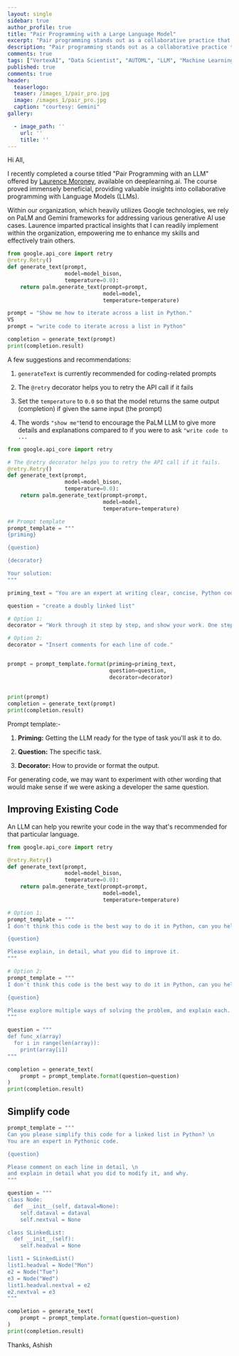 ```yaml
---
layout: single
sidebar: true
author_profile: true
title: "Pair Programming with a Large Language Model"
excerpt: "Pair programming stands out as a collaborative practice that has gained significant traction"
description: "Pair programming stands out as a collaborative practice that has gained significant traction."
comments: true
tags: ["VertexAI", "Data Scientist", "AUTOML", "LLM", "Machine Learning", "ML System Design"]
published: true
comments: true
header:
  teaserlogo:
  teaser: /images_1/pair_pro.jpg
  image: /images_1/pair_pro.jpg
  caption: "courtesy: Gemini"
gallery:

  - image_path: ''
    url: ''
    title: ''
---
```


Hi All,

I recently completed a course titled "Pair Programming with an LLM" offered by [Laurence Moroney](https://laurencemoroney.com/), available on deeplearning.ai. The course proved immensely beneficial, providing valuable insights into collaborative programming with Language Models (LLMs).

Within our organization, which heavily utilizes Google technologies, we rely on PaLM and Gemini frameworks for addressing various generative AI use cases. Laurence imparted practical insights that I can readily implement within the organization, empowering me to enhance my skills and effectively train others.

```python
from google.api_core import retry
@retry.Retry()
def generate_text(prompt,
                  model=model_bison,
                  temperature=0.0):
    return palm.generate_text(prompt=prompt,
                              model=model,
                              temperature=temperature)

prompt = "Show me how to iterate across a list in Python."
VS
prompt = "write code to iterate across a list in Python"

completion = generate_text(prompt)
print(completion.result)
```

A few suggestions and recommendations:

1. `generateText` is currently recommended for coding-related prompts

2. The `@retry` decorator helps you to retry the API call if it fails

3. Set the `temperature` to `0.0` so that the model returns the same output (completion) if given the same input (the prompt)

4. The words `"show me"`tend to encourage the PaLM LLM to give more details and explanations compared to if you were to ask `"write code to ...`

```python
from google.api_core import retry

# The @retry decorator helps you to retry the API call if it fails.
@retry.Retry()
def generate_text(prompt, 
                  model=model_bison, 
                  temperature=0.0):
    return palm.generate_text(prompt=prompt,
                              model=model,
                              temperature=temperature)

## Prompt template							  
prompt_template = """
{priming}

{question}

{decorator}

Your solution:
"""

priming_text = "You are an expert at writing clear, concise, Python code."

question = "create a doubly linked list"

# Option 1:
decorator = "Work through it step by step, and show your work. One step per line."

# Option 2:
decorator = "Insert comments for each line of code."


prompt = prompt_template.format(priming=priming_text,
                                question=question,
                                decorator=decorator)
								
								
print(prompt)
completion = generate_text(prompt)
print(completion.result)

```
Prompt template:-

1. **Priming:** Getting the LLM ready for the type of task you'll ask it to do.

2. **Question:** The specific task.

3. **Decorator:** How to provide or format the output.

For generating code, we may want to experiment with other wording that would make sense if we were asking a developer the same question.

## Improving Existing Code

An LLM can help you rewrite your code in the way that's recommended for that particular language.

```python
from google.api_core import retry

@retry.Retry()
def generate_text(prompt, 
                  model=model_bison, 
                  temperature=0.0):
    return palm.generate_text(prompt=prompt,
                              model=model,
                              temperature=temperature)

# Option 1:
prompt_template = """
I don't think this code is the best way to do it in Python, can you help me?

{question}

Please explain, in detail, what you did to improve it.
"""

# Option 2:
prompt_template = """
I don't think this code is the best way to do it in Python, can you help me?

{question}

Please explore multiple ways of solving the problem, and explain each.
"""

question = """
def func_x(array)
  for i in range(len(array)):
    print(array[i])
"""

completion = generate_text(
    prompt = prompt_template.format(question=question)
)
print(completion.result)

```

## Simplify code

```python
prompt_template = """
Can you please simplify this code for a linked list in Python? \n
You are an expert in Pythonic code.

{question}

Please comment on each line in detail, \n
and explain in detail what you did to modify it, and why.
"""

question = """
class Node:
  def __init__(self, dataval=None):
    self.dataval = dataval
    self.nextval = None

class SLinkedList:
  def __init__(self):
    self.headval = None

list1 = SLinkedList()
list1.headval = Node("Mon")
e2 = Node("Tue")
e3 = Node("Wed")
list1.headval.nextval = e2
e2.nextval = e3
"""

completion = generate_text(
    prompt = prompt_template.format(question=question)
)
print(completion.result)

```


Thanks,
Ashish

